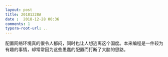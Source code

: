 ```yaml
---
layout: post
title: 20181228A
date :  2018-12-28 00:36
comments: 1
typora-root-url: ..
---
```




配置网络环境真的很令人郁闷，同时也让人想逃离这个国度。本来编程是一件较为有趣的事情，却常常因为这些愚蠢的配置而打断了大脑的思路。